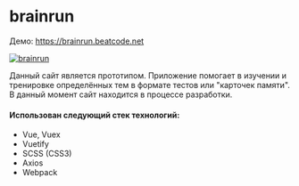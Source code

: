 # brainrun
Демо: https://brainrun.beatcode.net

[![brainrun](https://i.imgur.com/4TiKE8r.png)](https://brainrun.beatcode.net)

Данный сайт является прототипом. Приложение помогает в изучении и тренировке определённых тем в формате тестов или "карточек памяти". В данный момент сайт находится в процессе разработки. 

#### Использован следующий стек технологий:
-	Vue, Vuex
-	Vuetify
-	SCSS (CSS3)
-	Axios
-	Webpack
